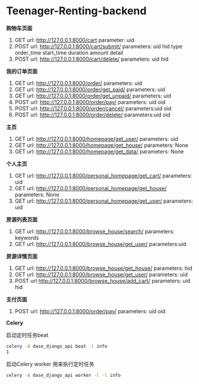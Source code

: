 # Teenager-Renting-backend
**购物车页面**

1. GET url: http://127.0.0.1:8000/cart   parameter: uid
2. POST url: http://127.0.0.1:8000/cart/submit/  parameters: uid hid type order_time start_time duration amount detail
3. POST url: http://127.0.0.1:8000/cart/delete/  parameters: uid hid


**我的订单页面**

1. GET url: http://127.0.0.1:8000/order/  parameters: uid
2. GET url: http://127.0.0.1:8000/order/get_paid/  parameters: uid
3. GET url: http://127.0.0.1:8000/order/get_unpaid/  parameters: uid
4. POST url: http://127.0.0.1:8000/order/pay/  parameters: uid oid
5. POST url: http://127.0.0.1:8000/order/cancel/  parameters:uid oid
6. POST url: http://127.0.0.1:8000/order/delete/  parameters:uid oid

**主页**

1. GET url: http://127.0.0.1:8000/homepage/get_user/  parameters: uid
2. GET url: http://127.0.0.1:8000/homepage/get_house/  parameters: None
3. GET url: http://127.0.0.1:8000/homepage/get_data/  parameters: None


**个人主页**

1. GET url: http://127.0.0.1:8000/personal_homepage/get_cart/  parameters: uid
2. GET url: http://127.0.0.1:8000/personal_homepage/get_house/  parameters: None
3. GET url: http://127.0.0.1:8000/personal_homepage/get_user/  parameters: uid


**房源列表页面**

1. GET url: http://127.0.0.1:8000/browse_house/search/  parameters: keywords
2. GET url: http://127.0.0.1:8000/browse_house/get_user/ parameters:uid


**房源详情页面**

1. GET url: http://127.0.0.1:8000/browse_house/get_house/  parameters: hid
2. GET url: http://127.0.0.1:8000/browse_house/get_user/  parameters: uid
3. POST url http://127.0.0.1:8000/browse_house/add_cart/  parameters: uid hid

**支付页面**

1. POST url: http://127.0.0.1:8000/order/pay/  parameters: uid oid

**Celery**

启动定时任务beat

```bash
celery -A dase_django_api beat -l info
1
```

启动Celery worker 用来执行定时任务

```bash
celery -A dase_django_api worker -l -l info 
```

